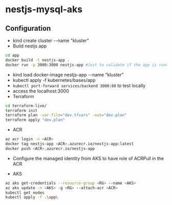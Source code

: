# nestjs-mysql-aks

## Configuration

- kind create cluster --name "kluster"
- Build nestjs app

```bash
cd app
docker build -t nestjs-app .
docker run -p 3000:3000 nestjs-app #Just to validate if the app is running
```

- kind load docker-image nestjs-app --name "kluster"
- kubectl apply -f kubernetes/bases/app
- `kubectl port-forward services/backend 3000:80` to test locally
- access the localhost:3000
- Terraform

```bash
cd terraform-live/
terraform init
terraform plan -var-file="dev.tfvars" -out="dev.plan"
terraform apply "dev.plan"
```

- ACR

```bash
az acr login -n <ACR>
docker tag nestjs-app <ACR>.azurecr.io/nestjs-app:latest
docker push <ACR>.azurecr.io/nestjs-app
```

- Configure the managed identity from AKS to have role of ACRPull in the ACR

- AKS

```bash
az aks get-credentials --resource-group <RG> --name <AKS>
az aks update -n <AKS> -g <RG> --attach-acr <ACR>
kubectl get nodes
kubectl apply -f .\app\

```
